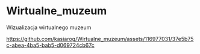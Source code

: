 # Wirtualne_muzeum
Wizualizacja wirtualnego muzeum

https://github.com/kasiarog/Wirtualne_muzeum/assets/116977031/37e5b75c-abea-4ba5-bab5-d069724cb67c

